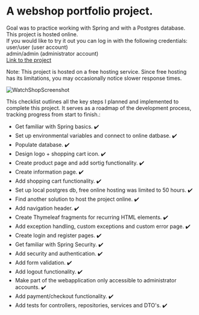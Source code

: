 # A webshop portfolio project.  

Goal was to practice working with Spring and with a Postgres database. This project is hosted online.  
If you would like to try it out you can log in with the following credentials:  
user/user (user account)  
admin/admin (administrator account)  
[Link to the project](http://defensive-glori-larsmartens-4c10bcc4.koyeb.app/)  

Note: This project is hosted on a free hosting service. Since free hosting has its limitations, you may 
occasionally notice slower response times.  

![WatchShopScreenshot](https://github.com/user-attachments/assets/3eb09751-3aa5-4262-a2e1-5907d5c7b867)

This checklist outlines all the key steps I planned and implemented to complete this project. It serves as a
roadmap of the development process, tracking progress from start to finish.:
- Get familiar with Spring basics. :heavy_check_mark:
- Set up environmental variables and connect to online datbase. :heavy_check_mark:
- Populate database. :heavy_check_mark:
- Design logo + shopping cart icon. :heavy_check_mark:
- Create product page and add sortig functionality. :heavy_check_mark:
- Create information page. :heavy_check_mark:
- Add shopping cart functionality. :heavy_check_mark:
- Set up local postgres db, free online hosting was limited to 50 hours. :heavy_check_mark:
- Find another solution to host the project online. :heavy_check_mark:
- Add navigation header. :heavy_check_mark:
- Create Thymeleaf fragments for recurring HTML elements. :heavy_check_mark:
- Add exception handling, custom exceptions and custom error page. :heavy_check_mark:
- Create login and register pages. :heavy_check_mark:
- Get familiar with Spring Security. :heavy_check_mark:
- Add security and authentication. :heavy_check_mark:
- Add form validation. :heavy_check_mark:
- Add logout functionality. :heavy_check_mark:
- Make part of the webapplication only accessible to administrator accounts. :heavy_check_mark:
- Add payment/checkout functionality. :heavy_check_mark:
- Add tests for controllers, repositories, services and DTO's. :heavy_check_mark:




